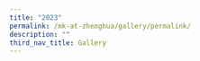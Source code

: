```yaml
---
title: "2023"
permalink: /mk-at-zhenghua/gallery/permalink/
description: ""
third_nav_title: Gallery
---
```


